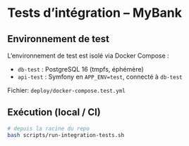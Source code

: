 # Tests d’intégration – MyBank

## Environnement de test

L’environnement de test est isolé via Docker Compose :

- `db-test` : PostgreSQL 16 (tmpfs, éphémère)
- `api-test` : Symfony en `APP_ENV=test`, connecté à `db-test`

Fichier: `deploy/docker-compose.test.yml`

## Exécution (local / CI)

```bash
# depuis la racine du repo
bash scripts/run-integration-tests.sh
```
